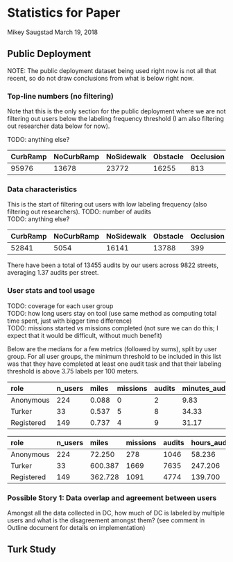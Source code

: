 Statistics for Paper
================
Mikey Saugstad
March 19, 2018

Public Deployment
-----------------

NOTE: The public deployment dataset being used right now is not all that recent, so do not draw conclusions from what is below right now.

### Top-line numbers (no filtering)

Note that this is the only section for the public deployment where we are not filtering out users below the labeling frequency threshold (I am also filtering out researcher data below for now).

TODO: anything else?

| CurbRamp | NoCurbRamp | NoSidewalk | Obstacle | Occlusion | Other | SurfaceProblem | Total  |
|:---------|:-----------|:-----------|:---------|:----------|:------|:---------------|:-------|
| 95976    | 13678      | 23772      | 16255    | 813       | 546   | 5960           | 157000 |

### Data characteristics

This is the start of filtering out users with low labeling frequency (also filtering out researchers). TODO: number of audits<br> TODO: anything else?

| CurbRamp | NoCurbRamp | NoSidewalk | Obstacle | Occlusion | Other | SurfaceProblem | Total |
|:---------|:-----------|:-----------|:---------|:----------|:------|:---------------|:------|
| 52841    | 5054       | 16141      | 13788    | 399       | 330   | 3086           | 91639 |

There have been a total of 13455 audits by our users across 9822 streets, averaging 1.37 audits per street.

### User stats and tool usage

TODO: coverage for each user group<br> TODO: how long users stay on tool (use same method as computing total time spent, just with bigger time difference)<br> TODO: missions started vs missions completed (not sure we can do this; I expect that it would be difficult, without much benefit)

Below are the medians for a few metrics (followed by sums), split by user group. For all user groups, the minimum threshold to be included in this list was that they have completed at least one audit task and that their labeling threshold is above 3.75 labels per 100 meters.

| role       | n\_users | miles | missions | audits | minutes\_audited | minutes\_per\_1k\_ft | labels | labels\_per\_100m |
|:-----------|:---------|:------|:---------|:-------|:-----------------|:---------------------|:-------|:------------------|
| Anonymous  | 224      | 0.088 | 0        | 2      | 9.83             | 15.519               | 10.5   | 6.838             |
| Turker     | 33       | 0.537 | 5        | 8      | 34.33            | 10.917               | 86.0   | 7.682             |
| Registered | 149      | 0.737 | 4        | 9      | 31.17            | 6.821                | 69.0   | 5.909             |

| role       | n\_users | miles   | missions | audits | hours\_audited | labels |
|:-----------|:---------|:--------|:---------|:-------|:---------------|:-------|
| Anonymous  | 224      | 72.250  | 278      | 1046   | 58.236         | 6919   |
| Turker     | 33       | 600.387 | 1669     | 7635   | 247.206        | 53543  |
| Registered | 149      | 362.728 | 1091     | 4774   | 139.700        | 31177  |

### Possible Story 1: Data overlap and agreement between users

Amongst all the data collected in DC, how much of DC is labeled by multiple users and what is the disagreement amongst them? (see comment in Outline document for details on implementation)

Turk Study
----------
